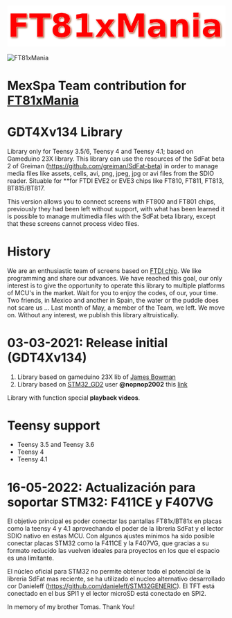 ![FT81xMania](logo.png?raw=true "GDXT4X")

![FT81xMania](logo2.gif?raw=true "GDXT4X")

# MexSpa Team contribution for [FT81xMania](https://ft81xmania.com/comunidad/)

# GDT4Xv134 Library
Library only for Teensy 3.5/6, Teensy 4 and Teensy 4.1; based on Gameduino 23X library. This library can use the resources of the SdFat beta 2 of Greiman (https://github.com/greiman/SdFat-beta) in order to manage media files like assets, cells, avi, png, jpeg, jpg or avi files from the SDIO reader. Situable for **for FTDI EVE2 or EVE3 chips like FT810, FT811, FT813, BT815/BT817.

This version allows you to connect screens with FT800 and FT801 chips, previously they had been left without support, with what has been learned it is possible to manage multimedia files with the SdFat beta library, except that these screens cannot process video files.

# History
We are an enthusiastic team of screens based on [FTDI chip](http://www.ftdichip.com/EVE.htm). We like programming and share our advances. We have reached this goal, our only interest is to give the opportunity to operate this library to multiple platforms of MCU's in the market. Wait for you to enjoy the codes, of our, your time.
Two friends, in Mexico and another in Spain, the water or the puddle does not scare us ...
Last month of May, a member of the Team, we left. We move on.
Without any interest, we publish this library altruistically.

# 03-03-2021: Release initial (GDT4Xv134)


1. Library based on gameduino 23X lib of [James Bowman](https://github.com/jamesbowman/gd2-lib)
2. Library based on [STM32_GD2](https://github.com/nopnop2002/STM32_GD2) user **@nopnop2002** this [link](http://stm32duino.com/viewtopic.php?f=9&t=3466#p44477)

Library with function special **playback videos**. 

# Teensy support 
    
* Teensy 3.5 and Teensy 3.6
* Teensy 4
* Teensy 4.1

# 16-05-2022: Actualización para soportar STM32: F411CE y F407VG

El objetivo principal es poder conectar las pantallas FT81x/BT81x en placas como la teensy 4 y 4.1 aprovechando el poder de la libreria SdFat y el lector SDIO nativo en estas MCU. Con algunos ajustes mínimos ha sido posible conectar placas STM32 como la F411CE y la F407VG, que gracias a su formato reducido las vuelven ideales para proyectos en los que el espacio es una limitante. 

El núcleo oficial para STM32 no permite obtener todo el potencial de la libreria SdFat mas reciente, se ha utilizado el nucleo alternativo desarrollado cor Danieleff (https://github.com/danieleff/STM32GENERIC). El TFT está conectado en el bus SPI1 y el lector microSD está conectado en SPI2.


In memory of my brother Tomas. Thank You!
